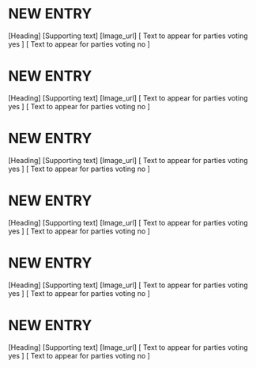# NEW ENTRY
[Heading]
[Supporting text]
[Image_url]
[ Text to appear for parties voting yes ]
[ Text to appear for parties voting no ]
# NEW ENTRY
[Heading]
[Supporting text]
[Image_url]
[ Text to appear for parties voting yes ]
[ Text to appear for parties voting no ]
# NEW ENTRY
[Heading]
[Supporting text]
[Image_url]
[ Text to appear for parties voting yes ]
[ Text to appear for parties voting no ]
# NEW ENTRY
[Heading]
[Supporting text]
[Image_url]
[ Text to appear for parties voting yes ]
[ Text to appear for parties voting no ]
# NEW ENTRY
[Heading]
[Supporting text]
[Image_url]
[ Text to appear for parties voting yes ]
[ Text to appear for parties voting no ]
# NEW ENTRY
[Heading]
[Supporting text]
[Image_url]
[ Text to appear for parties voting yes ]
[ Text to appear for parties voting no ]
